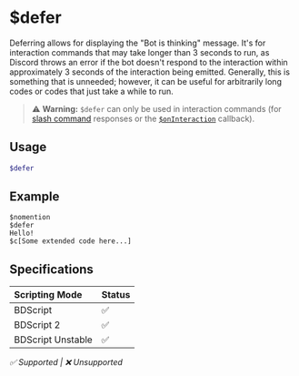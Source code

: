 # $defer
Deferring allows for displaying the "Bot is thinking" message. It's for interaction commands that may take longer than 3 seconds to run, as Discord throws an error if the bot doesn't respond to the interaction within approximately 3 seconds of the interaction being emitted. Generally, this is something that is unneeded; however, it can be useful for arbitrarily long codes or codes that just take a while to run.

> ⚠️ **Warning:** `$defer` can only be used in interaction commands (for [slash command](/src/guides/slashCommands.md) responses or the [`$onInteraction`](/src/callbacks/onInteraction.md) callback).

## Usage
```php
$defer
```

## Example
```
$nomention
$defer
Hello!
$c[Some extended code here...]
````

## Specifications
| Scripting Mode | Status
| :---- | :---- |
| BDScript | ✅ |
| BDScript 2 | ✅ |
| BDScript Unstable | ✅ |

*✅ Supported | ❌ Unsupported*